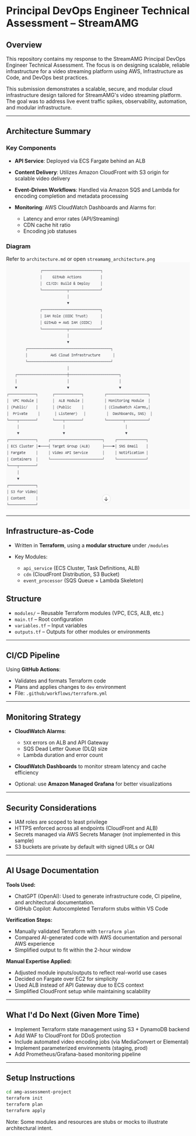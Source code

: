 # Principal DevOps Engineer Technical Assessment – StreamAMG

## Overview

This repository contains my response to the StreamAMG Principal DevOps Engineer Technical Assessment. The focus is on designing scalable, reliable infrastructure for a video streaming platform using AWS, Infrastructure as Code, and DevOps best practices.

This submission demonstrates a scalable, secure, and modular cloud infrastructure design tailored for StreamAMG's video streaming platform. The goal was to address live event traffic spikes, observability, automation, and modular infrastructure.

---

## Architecture Summary

### Key Components

* **API Service**: Deployed via ECS Fargate behind an ALB
* **Content Delivery**: Utilizes Amazon CloudFront with S3 origin for scalable video delivery
* **Event-Driven Workflows**: Handled via Amazon SQS and Lambda for encoding completion and metadata processing
* **Monitoring**: AWS CloudWatch Dashboards and Alarms for:

  * Latency and error rates (API/Streaming)
  * CDN cache hit ratio
  * Encoding job statuses

### Diagram

Refer to `architecture.md` or open `streamamg_architecture.png`
![arvhitecture_schema_idea](image.png) 

---

## Infrastructure-as-Code

* Written in **Terraform**, using a **modular structure** under `/modules`
* Key Modules:

  * `api_service` (ECS Cluster, Task Definitions, ALB)
  * `cdn` (CloudFront Distribution, S3 Bucket)
  * `event_processor` (SQS Queue + Lambda Skeleton)

## Structure

- `modules/` – Reusable Terraform modules (VPC, ECS, ALB, etc.)
- `main.tf` – Root configuration
- `variables.tf` – Input variables
- `outputs.tf` – Outputs for other modules or environments
---

## CI/CD Pipeline

Using **GitHub Actions**:

* Validates and formats Terraform code
* Plans and applies changes to `dev` environment
* File: `.github/workflows/terraform.yml`

---

## Monitoring Strategy

* **CloudWatch Alarms**:

  * `5XX` errors on ALB and API Gateway
  * SQS Dead Letter Queue (DLQ) size
  * Lambda duration and error count
* **CloudWatch Dashboards** to monitor stream latency and cache efficiency
* Optional: use **Amazon Managed Grafana** for better visualizations

---

## Security Considerations

* IAM roles are scoped to least privilege
* HTTPS enforced across all endpoints (CloudFront and ALB)
* Secrets managed via AWS Secrets Manager (not implemented in this sample)
* S3 buckets are private by default with signed URLs or OAI

---

## AI Usage Documentation

**Tools Used:**

* ChatGPT (OpenAI): Used to generate infrastructure code, CI pipeline, and architectural documentation.
* GitHub Copilot: Autocompleted Terraform stubs within VS Code

**Verification Steps:**

* Manually validated Terraform with `terraform plan`
* Compared AI-generated code with AWS documentation and personal AWS experience
* Simplified output to fit within the 2-hour window

**Manual Expertise Applied:**

* Adjusted module inputs/outputs to reflect real-world use cases
* Decided on Fargate over EC2 for simplicity
* Used ALB instead of API Gateway due to ECS context
* Simplified CloudFront setup while maintaining scalability

---

## What I'd Do Next (Given More Time)

* Implement Terraform state management using S3 + DynamoDB backend
* Add WAF to CloudFront for DDoS protection
* Include automated video encoding jobs (via MediaConvert or Elemental)
* Implement parameterized environments (staging, prod)
* Add Prometheus/Grafana-based monitoring pipeline

---

## Setup Instructions

```bash
cd amg-assessment-project
terraform init
terraform plan
terraform apply
```

Note: Some modules and resources are stubs or mocks to illustrate architectural intent.

